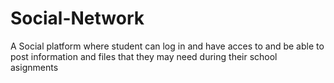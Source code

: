# Social-Network
A Social platform where student can log in and have acces to and be able to post information and files that they may need during their school asignments
